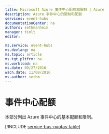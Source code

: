```yaml
---
title: Microsoft Azure 事件中心配额和限制 | Azure
description: Azure 事件中心的限制和配额
services: event-hubs
documentationCenter: na
authors: sethmanheim
manager: timlt
editor: 

ms.service: event-hubs
ms.devlang: na
ms.topic: article
ms.tgt_pltfrm: na
ms.workload: na
ms.date: 09/27/2016
wacn.date: 11/08/2016
ms.author: sethm
---
```


# 事件中心配额

本部分列出 Azure 事件中心的基本配额和限制。

[!INCLUDE [service-bus-quotas-table](../../includes/event-hubs-limits.md)]

<!---HONumber=Mooncake_1031_2016-->